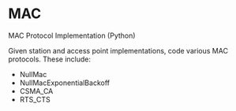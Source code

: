 # MAC
MAC Protocol Implementation (Python)

Given station and access point implementations, code various MAC protocols. These include:
- NullMac
- NullMacExponentialBackoff
- CSMA_CA
- RTS_CTS
